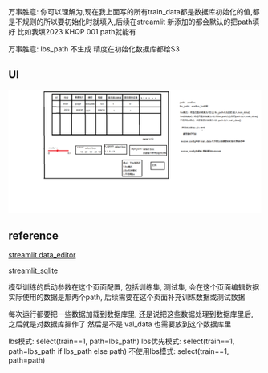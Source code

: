 万事胜意:
你可以理解为,现在我上面写的所有train_data都是数据库初始化的值,都是不规则的所以要初始化时就填入,后续在streamlit 新添加的都会默认的把path填好
比如我填2023 KHQP 001 path就能有

万事胜意:
lbs_path 不生成
精度在初始化数据库都给S3

## UI

![](bak/ui_.png)

## reference

[streamlit data_editor](https://docs.streamlit.io/library/advanced-features/dataframes)

[streamlit_sqlite](https://docs.streamlit.io/library/advanced-features/connecting-to-data)

模型训练的启动参数在这个页面配置, 包括训练集, 测试集, 会在这个页面编辑数据
实际使用的数据是那两个path,
后续需要在这个页面补充训练数据或测试数据

每次运行都要把一些数据加载到数据库里,
还是说把这些数据处理到数据库里后, 之后就是对数据库操作了
然后是不是 val_data 也需要放到这个数据库里

lbs模式: select(train==1, path=lbs_path)
lbs优先模式: select(train==1, path=lbs_path if lbs_path else path)
不使用lbs模式: select(train==1, path=path)


